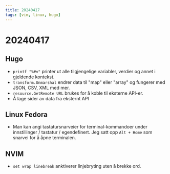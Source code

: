 ```yaml
---
title: 20240417
tags: [vim, linux, hugo]
---
```

# 20240417
## Hugo
* `printf "%#v"` printer ut alle tilgjengelige variabler, verdier og annet i gjeldende kontekst.
* `transform.Unmarshal` endrer data til "map" eller "array" og fungerer med JSON, CSV, XML med mer.
* `resource.GetRemote URL` brukes for å koble til eksterne API-er.
* Å lage sider av data fra eksternt API

## Linux Fedora
* Man kan angi tastatursnarveier for terminal-kommandoer under innstillinger / tastatur / egendefinert. Jeg satt opp `Alt + Home` som snarvei for å åpne terminalen.

## NVIM
* `set wrap linebreak` anktiverer linjebryting uten å brekke ord.
